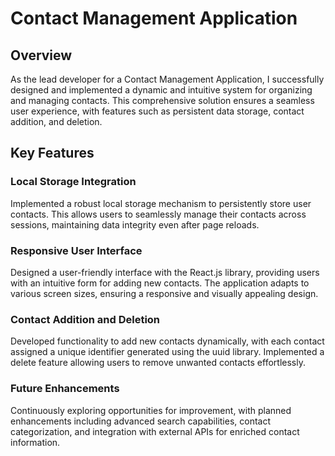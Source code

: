 # Contact Management Application


## Overview

As the lead developer for a Contact Management Application, I successfully designed and implemented a dynamic and intuitive system for organizing and managing contacts. This comprehensive solution ensures a seamless user experience, with features such as persistent data storage, contact addition, and deletion.

## Key Features
### Local Storage Integration
Implemented a robust local storage mechanism to persistently store user contacts. This allows users to seamlessly manage their contacts across sessions, maintaining data integrity even after page reloads.


### Responsive User Interface
Designed a user-friendly interface with the React.js library, providing users with an intuitive form for adding new contacts. The application adapts to various screen sizes, ensuring a responsive and visually appealing design.



### Contact Addition and Deletion
Developed functionality to add new contacts dynamically, with each contact assigned a unique identifier generated using the uuid library. Implemented a delete feature allowing users to remove unwanted contacts effortlessly.



### Future Enhancements
Continuously exploring opportunities for improvement, with planned enhancements including advanced search capabilities, contact categorization, and integration with external APIs for enriched contact information.

